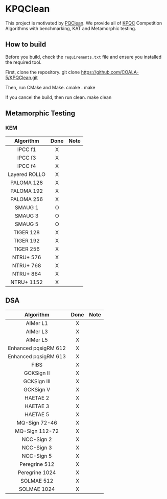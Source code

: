 # KPQClean

This project is motivated by [PQClean](https://github.com/PQClean/PQClean).
We provide all of [KPQC](https://www.kpqc.or.kr/competition.html) Competition Algorithms with benchmarking, KAT and Metamorphic testing.

## How to build
Before you build, check the ```requirements.txt``` file and ensure you installed the required tool.

First, clone the repository.
    git clone https://github.com/COALA-5/KPQClean.git

Then, run CMake and Make.
    cmake .
    make

If you cancel the build, then run clean.
    make clean


## Metamorphic Testing
### KEM
|Algorithm|Done|Note|
|:---:|:---:|:---:|
|IPCC f1|X||
|IPCC f3|X||
|IPCC f4|X||
|Layered ROLLO|X||
|PALOMA 128|X||
|PALOMA 192|X||
|PALOMA 256|X||
|SMAUG 1|O||
|SMAUG 3|O||
|SMAUG 5|O||
|TIGER 128|X||
|TIGER 192|X||
|TIGER 256|X||
|NTRU+ 576|X||
|NTRU+ 768|X||
|NTRU+ 864|X||
|NTRU+ 1152|X||

## DSA
|Algorithm|Done|Note|
|:---:|:---:|:---:|
|AIMer L1|X||
|AIMer L3|X||
|AIMer L5|X||
|Enhanced pqsigRM 612|X||
|Enhanced pqsigRM 613|X||
|FIBS|X||
|GCKSign II|X||
|GCKSign III|X||
|GCKSign V|X||
|HAETAE 2|X||
|HAETAE 3|X||
|HAETAE 5|X||
|MQ-Sign 72-46|X||
|MQ-Sign 112-72|X||
|NCC-Sign 2|X||
|NCC-Sign 3|X||
|NCC-Sign 5|X||
|Peregrine 512|X||
|Peregrine 1024|X||
|SOLMAE 512|X||
|SOLMAE 1024|X||


